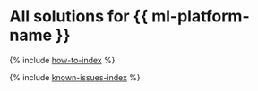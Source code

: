 # All solutions for {{ ml-platform-name }}

{% include [how-to-index](how-to/index.md) %}

{% include [known-issues-index](known-issues/index.md) %}
